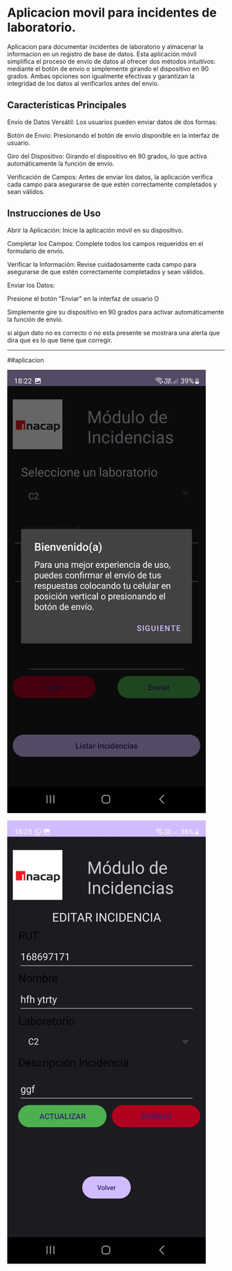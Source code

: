 # Aplicacion movil para incidentes de laboratorio.

Aplicacion para documentar incidentes de laboratorio y almacenar la informacion en un registro de base de datos.
Esta aplicación móvil simplifica el proceso de envío de datos al ofrecer dos métodos intuitivos: mediante el botón de envío o simplemente girando el dispositivo en 90 grados. Ambas opciones son igualmente efectivas y garantizan la integridad de los datos al verificarlos antes del envío.
 
## Características Principales

Envío de Datos Versátil: Los usuarios pueden enviar datos de dos formas:

Botón de Envío: Presionando el botón de envío disponible en la interfaz de usuario.

Giro del Dispositivo: Girando el dispositivo en 90 grados, lo que activa automáticamente la función de envío.

Verificación de Campos: Antes de enviar los datos, la aplicación verifica cada campo para asegurarse de que estén correctamente completados y sean válidos.

## Instrucciones de Uso

Abrir la Aplicación: Inicie la aplicación móvil en su dispositivo.

Completar los Campos: Complete todos los campos requeridos en el formulario de envío.

Verificar la Información: Revise cuidadosamente cada campo para asegurarse de que estén correctamente completados y sean válidos.

Enviar los Datos:

Presione el botón "Enviar" en la interfaz de usuario O

Simplemente gire su dispositivo en 90 grados para activar automáticamente la función de envío.

si algun dato no es correcto o no esta presente se mostrara una alerta que dira que es lo que tiene que corregir.

---

##aplicacion

![aplicacion inicial](img1.jpeg)

![aplicacion inicial](img2.jpeg)

